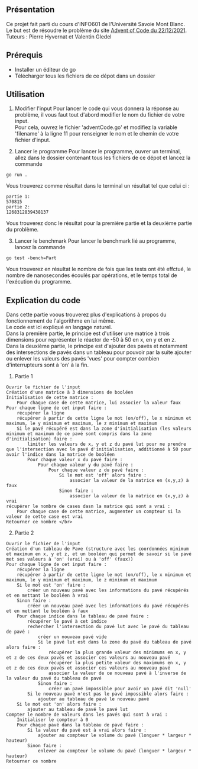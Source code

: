 Présentation
------------
Ce projet fait parti du cours d'INFO601 de l'Université Savoie Mont Blanc. </br>
Le but est de résoudre le problème du site [Advent of Code du 22/12/2021](https://adventofcode.com/2021/day/22). </br>
Tuteurs : Pierre Hyvernat et Valentin Gledel

Prérequis
------------
* Installer un éditeur de go
* Télécharger tous les fichiers de ce dépot dans un dossier 

Utilisation
------------
1. Modifier l'input
Pour lancer le code qui vous donnera la réponse au problème, il vous faut tout d'abord modifier le nom du fichier de votre input. </br>
Pour cela, ouvrez le fichier 'adventCode.go' et modifiez la variable 'filename' à la ligne 11 pour renseigner le nom et le chemin de votre fichier d'input. </br>

2. Lancer le programme 
Pour lancer le programme, ouvrer un terminal, allez dans le dossier contenant tous les fichiers de ce dépot et lancez la commande 
```
go run .
```
Vous trouverez comme résultat dans le terminal un résultat tel que celui ci : 
```
partie 1:
570815
partie 2:
1268312839438137
```
Vous trouverez donc le résultat pour la première partie et la deuxième partie du problème. </br>

3. Lancer le benchmark 
Pour lancer le benchmark lié au programme, lancez la commande 
```
go test -bench=Part
```
Vous trouverez en résultat le nombre de fois que les tests ont été effctué, le nombre de nanosecondes écoulés par opérations, et le temps total de l'exécution du programme. 

Explication du code
------------
Dans cette partie voous trouverez plus d'explications à propos du fonctionnement de l'algorithme en lui même. </br>
Le code est ici expliqué en langage naturel. </br>
Dans la première partie, le principe est d'utiliser une matrice à trois dimensions pour représenter le réactor de -50 à 50 en x, en y et en z. </br>
Dans la deuxième partie, le principe est d'ajouter des pavés et notamment des intersections de pavés dans un tableau pour pouvoir par la suite ajouter ou enlever les valeurs des pavés 'vues' pour compter combien d'interrupteurs sont à 'on' à la fin. </br>

1. Partie 1 
```
Ouvrir le fichier de l'input 
Création d'une matrice à 3 dimensions de booléen 
Initialisation de cette matrice : 
    Pour chaque case de cette matrice, lui associer la valeur faux
Pour chaque ligne de cet input faire : 
    récupérer la ligne 
    récupérer à partir de cette ligne le mot (on/off), le x minimum et maximum, le y minimum et maximum, le z minimum et maximum
    Si le pavé récupéré est dans la zone d'initialisation (les valeurs minimum et maximum de ce pavé sont compris dans la zone d'initialisation) faire : 
        limiter les valeurs de x, y et z du pavé lut pour ne prendre que l'intersection avec le pavé d'initialisation, additionné à 50 pour avoir l'indice dans la matrice de booléen
        Pour chaque valeur x du pavé faire : 
            Pour chaque valeur y du pavé faire : 
                Pour chaque valeur z du pavé faire : 
                    Si le mot est 'off' alors faire : 
                        associer la valeur de la matrice en (x,y,z) à faux
                    Sinon faire :
                        associer la valeur de la matrice en (x,y,z) à vrai
récupérer le nombre de cases dasn la matrice qui sont a vrai : 
    Pour chaque case de cette matrice, augmenter un compteur si la valeur de cette case est vrai 
Retourner ce nombre </br>
```

2. Partie 2
```
Ouvrir le fichier de l'input 
Création d'un tableau de Pave (structure avec les coordonnées minimum et maximum en x, y et z, et un booléen qui permet de savoir si le pavé met ses valeurs à 'on' (vrai) ou à 'off' (faux))
Pour chaque ligne de cet input faire : 
    récupérer la ligne 
    récupérer à partir de cette ligne le mot (on/off), le x minimum et maximum, le y minimum et maximum, le z minimum et maximum
    Si le mot est 'on' faire : 
        créer un nouveau pavé avec les informations du pavé récupérés et en mettant le booléen à vrai
    Sinon faire :
        créer un nouveau pavé avec les informations du pavé récupérés et en mettant le booléen à faux
    Pour chaque indice dans le tableau de pavé faire :
        récupérer le pavé à cet indice 
        rechercher l'intersection du pavé lut avec le pavé du tableau de pavé : 
            créer un nouveau pavé vide
            Si le pavé lut est dans la zone du pavé du tableau de pavé alors faire : 
                récupérer la plus grande valeur des minimums en x, y et z de ces deux pavés et associer ces valeurs au nouveau pavé
                récupérer la plus petite valeur des maximums en x, y et z de ces deux pavés et associer ces valeurs au nouveau pavé
                associer la valeur de ce nouveau pavé à l'inverse de la valeur du pavé du tableau de pavé 
            Sinon faire : 
                créer un pavé impossible pour avoir un pavé dit 'null'    
        Si le nouveau pavé n'est pas le pavé impossible alors faire : 
            ajouter au tableau de pavé le nouveau pavé 
    Si le mot est 'on' alors faire : 
        ajouter au tableau de pavé le pavé lut 
Compter le nombre de valeurs dans les pavés qui sont à vrai : 
    Initialiser le compteur à 0
    Pour chaque pavé dans la tableau de pavé faire : 
        Si la valeur du pavé est à vrai alors faire : 
            ajouter au compteur le volume du pavé (longuer * largeur * hauteur)
        Sinon faire : 
            enlever au compteur le volume du pavé (longuer * largeur * hauteur)
Retourner ce nombre
```
